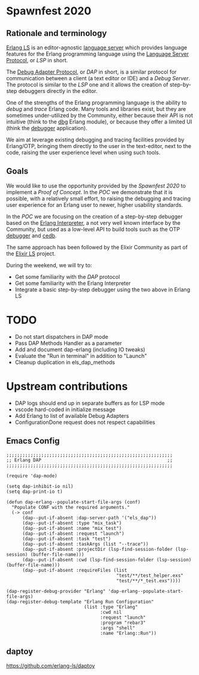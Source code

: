 # Spawnfest 2020

## Rationale and terminology

[Erlang LS](http://erlang-ls.github.io/) is an editor-agnostic
[language server](erlang-ls.github.io) which provides language
features for the Erlang programming language using the [Language
Server
Protocol](https://microsoft.github.io/language-server-protocol/), or
_LSP_ in short.

The [Debug Adapter
Protocol](https://microsoft.github.io/debug-adapter-protocol/), or
_DAP_ in short, is a similar protocol for communication between a
client (a text editor or IDE) and a _Debug Server_. The protocol is
similar to the _LSP_ one and it allows the creation of step-by-step
debuggers directly in the editor.

One of the strengths of the Erlang programming language is the ability
to _debug_ and _trace_ Erlang code. Many tools and libraries exist,
but they are sometimes under-utilized by the Community, either because
their API is not intuitive (think to the
[dbg](https://erlang.org/doc/man/dbg.html) Erlang module), or because
they offer a limited UI (think the
[debugger](http://erlang.org/doc/apps/debugger/debugger_chapter.html)
application).

We aim at leverage existing debugging and tracing facilities provided
by Erlang/OTP, bringing them directly to the user in the text-editor,
next to the code, raising the user experience level when using such
tools.

## Goals

We would like to use the opportunity provided by the _Spawnfest 2020_
to implement a _Proof of Concept_. In the _POC_ we demonstrate that it
is possible, with a relatively small effort, to raising the debugging
and tracing user experience for an Erlang user to newer, higher
usability standards.

In the _POC_ we are focusing on the creation of a step-by-step
debugger based on the [Erlang
Interpreter](http://erlang.org/doc/man/int.html), a not very well
known interface by the Community, but used as a low-level API to build
tools such as the OTP
[debugger](http://erlang.org/doc/man/debugger.html) and
[cedb](https://github.com/hachreak/cedb).

The same approach has been followed by the Elixir Community as part of
the [Elixir LS](https://github.com/elixir-lsp/elixir-ls) project.

During the weekend, we will try to:

* Get some familiarity with the _DAP_ protocol
* Get some familiarity with the Erlang Interpreter
* Integrate a basic step-by-step debugger using the two above in Erlang LS

# TODO

* Do not start dispatchers in DAP mode
* Pass DAP Methods Handler as a parameter
* Add and document dap-erlang (including IO tweaks)
* Evaluate the "Run in terminal" in addition to "Launch"
* Cleanup duplication in els\_dap\_methods

# Upstream contributions

* DAP logs should end up in separate buffers as for LSP mode
* vscode hard-coded in initialize message
* Add Erlang to list of available Debug Adapters
* ConfigurationDone request does not respect capabilities

## Emacs Config

```
;;;;;;;;;;;;;;;;;;;;;;;;;;;;;;;;;;;;;;;;;;;;;;;;;;;;;;;;;;;;;;
;; Erlang DAP                                               ;;
;;;;;;;;;;;;;;;;;;;;;;;;;;;;;;;;;;;;;;;;;;;;;;;;;;;;;;;;;;;;;;

(require 'dap-mode)

(setq dap-inhibit-io nil)
(setq dap-print-io t)

(defun dap-erlang--populate-start-file-args (conf)
  "Populate CONF with the required arguments."
  (-> conf
      (dap--put-if-absent :dap-server-path '("els_dap"))
      (dap--put-if-absent :type "mix_task")
      (dap--put-if-absent :name "mix test")
      (dap--put-if-absent :request "launch")
      (dap--put-if-absent :task "test")
      (dap--put-if-absent :taskArgs (list "--trace"))
      (dap--put-if-absent :projectDir (lsp-find-session-folder (lsp-session) (buffer-file-name)))
      (dap--put-if-absent :cwd (lsp-find-session-folder (lsp-session) (buffer-file-name)))
      (dap--put-if-absent :requireFiles (list
                                         "test/**/test_helper.exs"
                                         "test/**/*_test.exs"))))

(dap-register-debug-provider "Erlang" 'dap-erlang--populate-start-file-args)
(dap-register-debug-template "Erlang Run Configuration"
                             (list :type "Erlang"
                                   :cwd nil
                                   :request "launch"
                                   :program "rebar3"
                                   :args "shell"
                                   :name "Erlang::Run"))
```

## daptoy

https://github.com/erlang-ls/daptoy
